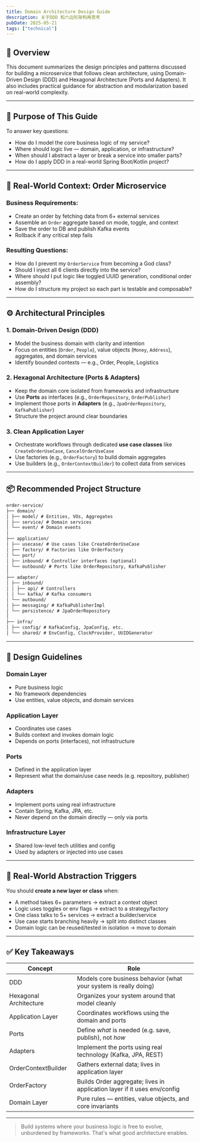 ```yaml
---
title: Domain Architecture Design Guide
description: 关于DDD 和六边形架构再思考
pubDate: 2025-05-21
tags: ["technical"]
---
```


## 📘 Overview

This document summarizes the design principles and patterns discussed for building a microservice that follows clean architecture, using Domain-Driven Design (DDD) and Hexagonal Architecture (Ports and Adapters). It also includes practical guidance for abstraction and modularization based on real-world complexity.

---

## 🎯 Purpose of This Guide

To answer key questions:

- How do I model the core business logic of my service?
- Where should logic live — domain, application, or infrastructure?
- When should I abstract a layer or break a service into smaller parts?
- How do I apply DDD in a real-world Spring Boot/Kotlin project?

---

## 🧩 Real-World Context: Order Microservice

### Business Requirements:

- Create an order by fetching data from 6+ external services
- Assemble an `Order` aggregate based on mode, toggle, and context
- Save the order to DB and publish Kafka events
- Rollback if any critical step fails

### Resulting Questions:

- How do I prevent my `OrderService` from becoming a God class?
- Should I inject all 6 clients directly into the service?
- Where should I put logic like toggled UUID generation, conditional order assembly?
- How do I structure my project so each part is testable and composable?

---

## ⚙️ Architectural Principles

### 1. Domain-Driven Design (DDD)

- Model the business domain with clarity and intention
- Focus on entities (`Order`, `People`), value objects (`Money`, `Address`), aggregates, and domain services
- Identify bounded contexts — e.g., Order, People, Logistics

### 2. Hexagonal Architecture (Ports & Adapters)

- Keep the domain core isolated from frameworks and infrastructure
- Use **Ports** as interfaces (e.g., `OrderRepository`, `OrderPublisher`)
- Implement those ports in **Adapters** (e.g., `JpaOrderRepository`, `KafkaPublisher`)
- Structure the project around clear boundaries

### 3. Clean Application Layer

- Orchestrate workflows through dedicated **use case classes** like `CreateOrderUseCase`, `CancelOrderUseCase`
- Use factories (e.g., `OrderFactory`) to build domain aggregates
- Use builders (e.g., `OrderContextBuilder`) to collect data from services

---

## 📦 Recommended Project Structure

```markdown
order-service/
├── domain/
│ ├── model/ # Entities, VOs, Aggregates
│ ├── service/ # Domain services
│ └── event/ # Domain events
│
├── application/
│ ├── usecase/ # Use cases like CreateOrderUseCase
│ ├── factory/ # Factories like OrderFactory
│ └── port/
│ ├── inbound/ # Controller interfaces (optional)
│ └── outbound/ # Ports like OrderRepository, KafkaPublisher
│
├── adapter/
│ ├── inbound/
│ │ ├── api/ # Controllers
│ │ └── kafka/ # Kafka consumers
│ └── outbound/
│ ├── messaging/ # KafkaPublisherImpl
│ └── persistence/ # JpaOrderRepository
│
├── infra/
│ ├── config/ # KafkaConfig, JpaConfig, etc.
│ └── shared/ # EnvConfig, ClockProvider, UUIDGenerator
```

---

## 🧠 Design Guidelines

### Domain Layer

- Pure business logic
- No framework dependencies
- Use entities, value objects, and domain services

### Application Layer

- Coordinates use cases
- Builds context and invokes domain logic
- Depends on ports (interfaces), not infrastructure

### Ports

- Defined in the application layer
- Represent what the domain/use case needs (e.g. repository, publisher)

### Adapters

- Implement ports using real infrastructure
- Contain Spring, Kafka, JPA, etc.
- Never depend on the domain directly — only via ports

### Infrastructure Layer

- Shared low-level tech utilities and config
- Used by adapters or injected into use cases

---

## 🤖 Real-World Abstraction Triggers

You should **create a new layer or class** when:

- A method takes 6+ parameters → extract a context object
- Logic uses toggles or env flags → extract to a strategy/factory
- One class talks to 5+ services → extract a builder/service
- Use case starts branching heavily → split into distinct classes
- Domain logic can be reused/tested in isolation → move to domain

---

## ✅ Key Takeaways

| Concept                | Role                                                                     |
| ---------------------- | ------------------------------------------------------------------------ |
| DDD                    | Models core business behavior (what your system is really doing)         |
| Hexagonal Architecture | Organizes your system around that model cleanly                          |
| Application Layer      | Coordinates workflows using the domain and ports                         |
| Ports                  | Define _what_ is needed (e.g. save, publish), not _how_                  |
| Adapters               | Implement the ports using real technology (Kafka, JPA, REST)             |
| OrderContextBuilder    | Gathers external data; lives in application layer                        |
| OrderFactory           | Builds Order aggregate; lives in application layer if it uses env/config |
| Domain Layer           | Pure rules — entities, value objects, and core invariants                |

---

> Build systems where your business logic is free to evolve, unburdened by frameworks. That's what good architecture enables.
